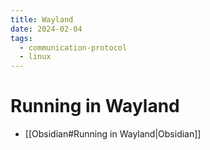```yaml
---
title: Wayland
date: 2024-02-04
tags:
  - communication-protocol
  - linux
---
```


# Running in Wayland

- [[Obsidian#Running in Wayland|Obsidian]]